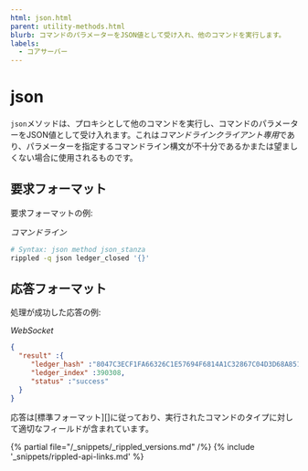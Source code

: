 ```yaml
---
html: json.html
parent: utility-methods.html
blurb: コマンドのパラメーターをJSON値として受け入れ、他のコマンドを実行します。
labels:
  - コアサーバー
---
```

# json

`json`メソッドは、プロキシとして他のコマンドを実行し、コマンドのパラメーターをJSON値として受け入れます。これは*コマンドラインクライアント専用*であり、パラメーターを指定するコマンドライン構文が不十分であるかまたは望ましくない場合に使用されるものです。

## 要求フォーマット
要求フォーマットの例:

<!-- MULTICODE_BLOCK_START -->

*コマンドライン*

```sh
# Syntax: json method json_stanza
rippled -q json ledger_closed '{}'
```

<!-- MULTICODE_BLOCK_END -->

## 応答フォーマット

処理が成功した応答の例:

<!-- MULTICODE_BLOCK_START -->

*WebSocket*

```json
{
  "result" :{
     "ledger_hash" :"8047C3ECF1FA66326C1E57694F6814A1C32867C04D3D68A851367EE2F89BBEF3",
     "ledger_index" :390308,
     "status" :"success"
  }
}
```

<!-- MULTICODE_BLOCK_END -->

応答は[標準フォーマット][]に従っており、実行されたコマンドのタイプに対して適切なフィールドが含まれています。


{% partial file="/_snippets/_rippled_versions.md" /%}
{% include '_snippets/rippled-api-links.md' %}

